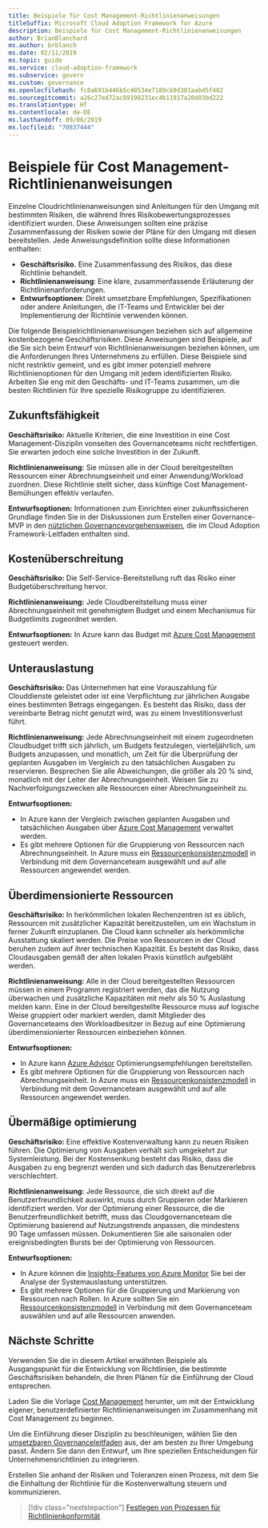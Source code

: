 ```yaml
---
title: Beispiele für Cost Management-Richtlinienanweisungen
titleSuffix: Microsoft Cloud Adoption Framework for Azure
description: Beispiele für Cost Management-Richtlinienanweisungen
author: BrianBlanchard
ms.author: brblanch
ms.date: 02/11/2019
ms.topic: guide
ms.service: cloud-adoption-framework
ms.subservice: govern
ms.custom: governance
ms.openlocfilehash: fc8a691b446b5c40534e7189cb9d381aabd5f402
ms.sourcegitcommit: a26c27ed72ac89198231ec4b11917a20d03bd222
ms.translationtype: HT
ms.contentlocale: de-DE
ms.lasthandoff: 09/06/2019
ms.locfileid: "70837444"
---
```

# <a name="cost-management-sample-policy-statements"></a>Beispiele für Cost Management-Richtlinienanweisungen

Einzelne Cloudrichtlinienanweisungen sind Anleitungen für den Umgang mit bestimmten Risiken, die während Ihres Risikobewertungsprozesses identifiziert wurden. Diese Anweisungen sollten eine präzise Zusammenfassung der Risiken sowie der Pläne für den Umgang mit diesen bereitstellen. Jede Anweisungsdefinition sollte diese Informationen enthalten:

- **Geschäftsrisiko.** Eine Zusammenfassung des Risikos, das diese Richtlinie behandelt.
- **Richtlinienanweisung**: Eine klare, zusammenfassende Erläuterung der Richtlinienanforderungen.
- **Entwurfsoptionen**: Direkt umsetzbare Empfehlungen, Spezifikationen oder andere Anleitungen, die IT-Teams und Entwickler bei der Implementierung der Richtlinie verwenden können.

Die folgende Beispielrichtlinienanweisungen beziehen sich auf allgemeine kostenbezogene Geschäftsrisiken. Diese Anweisungen sind Beispiele, auf die Sie sich beim Entwurf von Richtlinienanweisungen beziehen können, um die Anforderungen Ihres Unternehmens zu erfüllen. Diese Beispiele sind nicht restriktiv gemeint, und es gibt immer potenziell mehrere Richtlinienoptionen für den Umgang mit jedem identifizierten Risiko. Arbeiten Sie eng mit den Geschäfts- und IT-Teams zusammen, um die besten Richtlinien für Ihre spezielle Risikogruppe zu identifizieren.

## <a name="future-proofing"></a>Zukunftsfähigkeit

**Geschäftsrisiko:** Aktuelle Kriterien, die eine Investition in eine Cost Management-Disziplin vonseiten des Governanceteams nicht rechtfertigen. Sie erwarten jedoch eine solche Investition in der Zukunft.

**Richtlinienanweisung:** Sie müssen alle in der Cloud bereitgestellten Ressourcen einer Abrechnungseinheit und einer Anwendung/Workload zuordnen. Diese Richtlinie stellt sicher, dass künftige Cost Management-Bemühungen effektiv verlaufen.

**Entwurfsoptionen:** Informationen zum Einrichten einer zukunftssicheren Grundlage finden Sie in der Diskussionen zum Erstellen einer Governance-MVP in den [nützlichen Governancevorgehensweisen](../journeys/index.md), die im Cloud Adoption Framework-Leitfaden enthalten sind.

## <a name="budget-overruns"></a>Kostenüberschreitung

**Geschäftsrisiko:** Die Self-Service-Bereitstellung ruft das Risiko einer Budgetüberschreitung hervor.

**Richtlinienanweisung:** Jede Cloudbereitstellung muss einer Abrechnungseinheit mit genehmigtem Budget und einem Mechanismus für Budgetlimits zugeordnet werden.

**Entwurfsoptionen:** In Azure kann das Budget mit [Azure Cost Management](/azure/cost-management/manage-budgets) gesteuert werden.

## <a name="underutilization"></a>Unterauslastung

**Geschäftsrisiko:** Das Unternehmen hat eine Vorauszahlung für Clouddienste geleistet oder ist eine Verpflichtung zur jährlichen Ausgabe eines bestimmten Betrags eingegangen. Es besteht das Risiko, dass der vereinbarte Betrag nicht genutzt wird, was zu einem Investitionsverlust führt.

**Richtlinienanweisung:** Jede Abrechnungseinheit mit einem zugeordneten Cloudbudget trifft sich jährlich, um Budgets festzulegen, vierteljährlich, um Budgets anzupassen, und monatlich, um Zeit für die Überprüfung der geplanten Ausgaben im Vergleich zu den tatsächlichen Ausgaben zu reservieren. Besprechen Sie alle Abweichungen, die größer als 20 % sind, monatlich mit der Leiter der Abrechnungseinheit. Weisen Sie zu Nachverfolgungszwecken alle Ressourcen einer Abrechnungseinheit zu.

**Entwurfsoptionen:**

- In Azure kann der Vergleich zwischen geplanten Ausgaben und tatsächlichen Ausgaben über [Azure Cost Management](/azure/cost-management/quick-acm-cost-analysis) verwaltet werden.
- Es gibt mehrere Optionen für die Gruppierung von Ressourcen nach Abrechnungseinheit. In Azure muss ein [Ressourcenkonsistenzmodell](../../decision-guides/resource-consistency/index.md) in Verbindung mit dem Governanceteam ausgewählt und auf alle Ressourcen angewendet werden.

## <a name="overprovisioned-assets"></a>Überdimensionierte Ressourcen

**Geschäftsrisiko:** In herkömmlichen lokalen Rechenzentren ist es üblich, Ressourcen mit zusätzlicher Kapazität bereitzustellen, um ein Wachstum in ferner Zukunft einzuplanen. Die Cloud kann schneller als herkömmliche Ausstattung skaliert werden. Die Preise von Ressourcen in der Cloud beruhen zudem auf ihrer technischen Kapazität. Es besteht das Risiko, dass Cloudausgaben gemäß der alten lokalen Praxis künstlich aufgebläht werden.

**Richtlinienanweisung:** Alle in der Cloud bereitgestellten Ressourcen müssen in einem Programm registriert werden, das die Nutzung überwachen und zusätzliche Kapazitäten mit mehr als 50 % Auslastung melden kann. Eine in der Cloud bereitgestellte Ressource muss auf logische Weise gruppiert oder markiert werden, damit Mitglieder des Governanceteams den Workloadbesitzer in Bezug auf eine Optimierung überdimensionierter Ressourcen einbeziehen können.

**Entwurfsoptionen:**

- In Azure kann [Azure Advisor](/azure/advisor/advisor-cost-recommendations) Optimierungsempfehlungen bereitstellen.
- Es gibt mehrere Optionen für die Gruppierung von Ressourcen nach Abrechnungseinheit. In Azure muss ein [Ressourcenkonsistenzmodell](../../decision-guides/resource-consistency/index.md) in Verbindung mit dem Governanceteam ausgewählt und auf alle Ressourcen angewendet werden.

## <a name="overoptimization"></a>Übermäßige optimierung

**Geschäftsrisiko:** Eine effektive Kostenverwaltung kann zu neuen Risiken führen. Die Optimierung von Ausgaben verhält sich umgekehrt zur Systemleistung. Bei der Kostensenkung besteht das Risiko, dass die Ausgaben zu eng begrenzt werden und sich dadurch das Benutzererlebnis verschlechtert.

**Richtlinienanweisung:** Jede Ressource, die sich direkt auf die Benutzerfreundlichkeit auswirkt, muss durch Gruppieren oder Markieren identifiziert werden. Vor der Optimierung einer Ressource, die die Benutzerfreundlichkeit betrifft, muss das Cloudgovernanceteam die Optimierung basierend auf Nutzungstrends anpassen, die mindestens 90 Tage umfassen müssen. Dokumentieren Sie alle saisonalen oder ereignisbedingten Bursts bei der Optimierung von Ressourcen.

**Entwurfsoptionen:**

- In Azure können die [Insights-Features von Azure Monitor](/azure/azure-monitor/insights/vminsights-performance) Sie bei der Analyse der Systemauslastung unterstützen.
- Es gibt mehrere Optionen für die Gruppierung und Markierung von Ressourcen nach Rollen. In Azure sollten Sie ein [Ressourcenkonsistenzmodell](../../decision-guides/resource-consistency/index.md) in Verbindung mit dem Governanceteam auswählen und auf alle Ressourcen anwenden.

## <a name="next-steps"></a>Nächste Schritte

Verwenden Sie die in diesem Artikel erwähnten Beispiele als Ausgangspunkt für die Entwicklung von Richtlinien, die bestimmte Geschäftsrisiken behandeln, die Ihren Plänen für die Einführung der Cloud entsprechen.

Laden Sie die Vorlage [Cost Management](./template.md) herunter, um mit der Entwicklung eigener, benutzerdefinierter Richtlinienanweisungen im Zusammenhang mit Cost Management zu beginnen.

Um die Einführung dieser Disziplin zu beschleunigen, wählen Sie den [umsetzbaren Governanceleitfaden](../journeys/index.md) aus, der am besten zu Ihrer Umgebung passt. Ändern Sie dann den Entwurf, um Ihre speziellen Entscheidungen für Unternehmensrichtlinien zu integrieren.

Erstellen Sie anhand der Risiken und Toleranzen einen Prozess, mit dem Sie die Einhaltung der Richtlinie für die Kostenverwaltung steuern und kommunizieren.

> [!div class="nextstepaction"]
> [Festlegen von Prozessen für Richtlinienkonformität](./compliance-processes.md)
